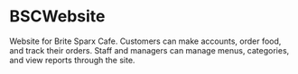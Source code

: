 # BSCWebsite
Website for Brite Sparx Cafe. Customers can make accounts, order food, and track their orders. Staff and managers can manage menus, categories, and view reports through the site.
